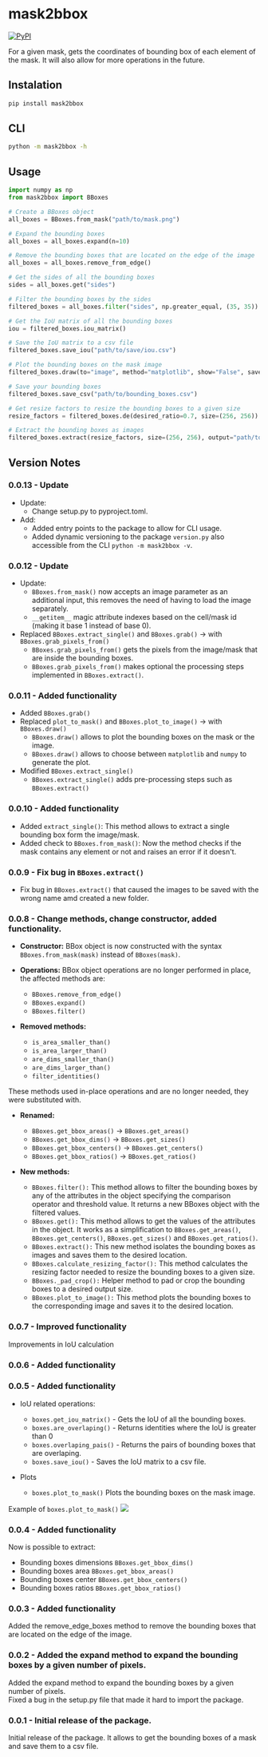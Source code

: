 # mask2bbox
[![PyPI](https://img.shields.io/pypi/v/mask2bbox?style=flat-square)](https://pypi.org/project/mask2bbox/)

For a given mask, gets the coordinates of bounding box of each element of the mask. It will also allow for more operations in the future.

## Instalation

```bash
pip install mask2bbox
```

## CLI

```bash
python -m mask2bbox -h
```

## Usage

```python
import numpy as np
from mask2bbox import BBoxes

# Create a BBoxes object
all_boxes = BBoxes.from_mask("path/to/mask.png")

# Expand the bounding boxes
all_boxes = all_boxes.expand(n=10)

# Remove the bounding boxes that are located on the edge of the image
all_boxes = all_boxes.remove_from_edge()

# Get the sides of all the bounding boxes
sides = all_boxes.get("sides")

# Filter the bounding boxes by the sides
filtered_boxes = all_boxes.filter("sides", np.greater_equal, (35, 35))

# Get the IoU matrix of all the bounding boxes
iou = filtered_boxes.iou_matrix()

# Save the IoU matrix to a csv file
filtered_boxes.save_iou("path/to/save/iou.csv")

# Plot the bounding boxes on the mask image
filtered_boxes.draw(to="image", method="matplotlib", show="False", save="path/to/save/image.png")

# Save your bounding boxes
filtered_boxes.save_csv("path/to/bounding_boxes.csv")

# Get resize factors to resize the bounding boxes to a given size
resize_factors = filtered_boxes.de(desired_ratio=0.7, size=(256, 256))

# Extract the bounding boxes as images
filtered_boxes.extract(resize_factors, size=(256, 256), output="path/to/save/images")
```

## Version Notes

### 0.0.13 - Update
- Update:
  - Change setup.py to pyproject.toml.
- Add:
  - Added entry points to the package to allow for CLI usage.
  - Added dynamic versioning to the package `version.py` also accessible from the CLI `python -m mask2bbox -v`.

### 0.0.12 - Update
- Update:
  - `BBoxes.from_mask()` now accepts an image parameter as an additional input, this removes the need of having to load the image separately.
  - `__getitem__` magic attribute indexes based on the cell/mask id (making it base 1 instead of base 0).
- Replaced `BBoxes.extract_single()` and `BBoxes.grab()` -> with `BBoxes.grab_pixels_from()`
  - `BBoxes.grab_pixels_from()` gets the pixels from the image/mask that are inside the bounding boxes.
  - `BBoxes.grab_pixels_from()` makes optional the processing steps implemented in `BBoxes.extract()`.

### 0.0.11 - Added functionality
- Added `BBoxes.grab()`
- Replaced `plot_to_mask()`  and `BBoxes.plot_to_image()` -> with `BBoxes.draw()` 
  - `BBoxes.draw()` allows to plot the bounding boxes on the mask or the image.
  - `BBoxes.draw()` allows to choose between `matplotlib` and `numpy` to generate the plot.
- Modified `BBoxes.extract_single()`
  - `BBoxes.extract_single()` adds pre-processing steps such as `BBoxes.extract()`

### 0.0.10 - Added functionality
- Added `extract_single()`: This method allows to extract a single bounding box form the image/mask.
- Added check to `BBoxes.from_mask()`: Now the method checks if the mask contains any element or not and raises an error if it doesn't.

### 0.0.9 - Fix bug in `BBoxes.extract()`
- Fix bug in `BBoxes.extract()` that caused the images to be saved with the wrong name amd created a new folder.

### 0.0.8 - Change methods, change constructor, added functionality. 
- **Constructor:** BBox object is now constructed with the syntax `BBoxes.from_mask(mask)` instead of `BBoxes(mask)`.
- **Operations:** BBox object operations are no longer performed in place, the affected methods are:
  - `BBoxes.remove_from_edge()`
  - `BBoxes.expand()`
  - `BBoxes.filter()`

- **Removed methods:**
  - `is_area_smaller_than()`
  - `is_area_larger_than()`
  - `are_dims_smaller_than()`
  - `are_dims_larger_than()`
  - `filter_identities()`  

These methods used in-place operations and are no longer needed, they were substituted with.  
- **Renamed:**
  - `BBoxes.get_bbox_areas()` -> `BBoxes.get_areas()`
  - `BBoxes.get_bbox_dims()` -> `BBoxes.get_sizes()`
  - `BBoxes.get_bbox_centers()` -> `BBoxes.get_centers()`
  - `BBoxes.get_bbox_ratios()` -> `BBoxes.get_ratios()`
  
- **New methods:**
  - `BBoxes.filter():` This method allows to filter the bounding boxes by any of the attributes in the object specifying the comparison operator and threshold value. It returns a new BBoxes object with the filtered values.
  - `BBoxes.get():` This method allows to get the values of the attributes in the object. It works as a simplification to `BBoxes.get_areas()`, `BBoxes.get_centers()`, `BBoxes.get_sizes()` and `BBoxes.get_ratios()`.
  - `BBoxes.extract():` This new method isolates the bounding boxes as images and saves them to the desired location.
  - `BBoxes.calculate_resizing_factor():` This method calculates the resizing factor needed to resize the bounding boxes to a given size.
  - `BBoxes._pad_crop():` Helper method to pad or crop the bounding boxes to a desired output size.
  - `BBoxes.plot_to_image():` This method plots the bounding boxes to the corresponding image and saves it to the desired location.


### 0.0.7 - Improved functionality
Improvements in IoU calculation

### 0.0.6 - Added functionality

### 0.0.5 - Added functionality

- IoU related operations:
  - `boxes.get_iou_matrix()` - Gets the IoU of all the bounding boxes.
  - `boxes.are_overlaping()` - Returns identities where the IoU is greater than 0
  - `boxes.overlaping_pais()` - Returns the pairs of bounding boxes that are overlaping.
  - `boxes.save_iou()` - Saves the IoU matrix to a csv file.

- Plots
  - `boxes.plot_to_mask()` Plots the bounding boxes on the mask image.

Example of `boxes.plot_to_mask()`
![](tests/plot.png)

### 0.0.4 - Added functionality
Now is possible to extract:
- Bounding boxes dimensions `BBoxes.get_bbox_dims()`
- Bounding boxes area `BBoxes.get_bbox_areas()`
- Bounding boxes center `BBoxes.get_bbox_centers()`
- Bounding boxes ratios `BBoxes.get_bbox_ratios()`

### 0.0.3 - Added functionality  
Added the remove_edge_boxes method to remove the bounding boxes that are located on the edge of the image.

### 0.0.2 - Added the expand method to expand the bounding boxes by a given number of pixels.
Added the expand method to expand the bounding boxes by a given number of pixels.  
Fixed a bug in the setup.py file that made it hard to import the package.

### 0.0.1 - Initial release of the package.
Initial release of the package. It allows to get the bounding boxes of a mask and save them to a csv file.
